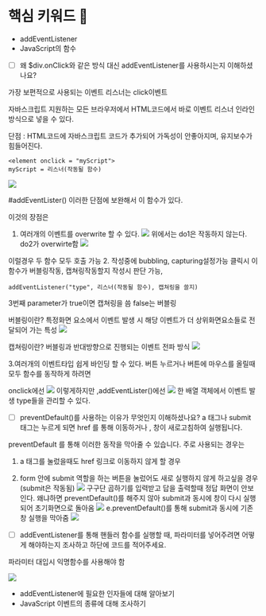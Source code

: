 # 핵심 키워드 🎯

- addEventListener
- JavaScript의 함수


- [ ]  왜 $div.onClick와 같은 방식 대신 addEventListener를 사용하시는지 이해하셨나요?

가장 보편적으로 사용되는 이벤트 리스너는 click이벤트

자바스크립트 지원하는 모든 브라우저에서 HTML코드에서 바로 이벤트 리스너 인라인 방식으로 넣을 수 있다.

단점 : HTML코드에 자바스크립트 코드가 추가되어 가독성이 안좋아지며, 유지보수가 힘들어진다.

```
<element onclick = "myScript">
myScript = 리스너(작동될 함수)
```

![](https://velog.velcdn.com/images/kaulhj/post/77c8aa52-a905-4f68-a189-117296ee51db/image.png)

#addEventLister()
이러한 단점에 보완해서 이 함수가 있다.

이것의 장점은 
1. 여러개의 이벤트를 overwrite 할 수 있다.
![](https://velog.velcdn.com/images/kaulhj/post/f7330ec3-8524-4d13-bbaf-45a98eeaff5e/image.png)
위에서는 do1은 작동하지 않는다. do2가 overwirte함
![](https://velog.velcdn.com/images/kaulhj/post/83b40f8d-0104-40e7-8542-923216297672/image.png)

이럴경우 두 함수 모두 호출 가능
2. 작성중에 bubbling, capturing설정가능
클릭시 이 함수가 버블링작동, 캡쳐링작동할지 작성시 판단 가능, 
```
addEventListener("type", 리스너(작동될 함수), 캡쳐링을 쓸지)
```
3번째 parameter가 true이면 캡쳐링을 씀 false는 버블링

버블링이란?
특정화면 요소에서 이벤트 발생 시 해당 이벤트가 더 상위화면요소들로 전달되어 가는 특성
![](https://velog.velcdn.com/images/kaulhj/post/bbaf22dc-6db4-4c85-9d09-348ac519ae88/image.png)

캡쳐링이란?
버블링과 반대방향으로 진행되는 이벤트 전파 방식
![](https://velog.velcdn.com/images/kaulhj/post/b4f8a970-c0db-418e-9c58-1de558683918/image.png)

3.여러개의 이벤트타입 쉽게 바인딩 할 수 있다.
버튼 누르거나 버튼에 마우스를 올릴때 모두 함수를 동작하게 하려면

onclick에선
![](https://velog.velcdn.com/images/kaulhj/post/6996114a-51a0-48fe-bfe2-7b484cbc8463/image.png)
이렇게하지만 ,addEventLister()에선
![](https://velog.velcdn.com/images/kaulhj/post/346995a1-4412-4498-b3c1-a3f87549d9a2/image.png)
한 배열 객체에서 이벤트 발생 type들을 관리할 수 있다.




- [ ]  preventDefault()를 사용하는 이유가 무엇인지 이해하셨나요?
a 태그나 submit 태그는 누르게 되면 href 를 통해 이동하거나 , 창이 새로고침하여 실행됩니다.

preventDefault 를 통해 이러한 동작을 막아줄 수 있습니다.
주로 사용되는 경우는

1. a 태그를 눌렀을때도 href 링크로 이동하지 않게 할 경우

2. form 안에 submit 역할을 하는 버튼을 눌렀어도 새로 실행하지 않게 하고싶을 경우 (submit은 작동됨)
![](https://velog.velcdn.com/images/kaulhj/post/d66f7cac-55b5-49a9-a4b8-0017de08d0a0/image.png)
구구단 곱하기를 입력받고 답을 출력할때 정답 화면이 안보인다. 왜냐하면 preventDefault()를 해주지 않아 submit과 동시에 창이 다시 실행되어 초기화면으로 돌아옴
![](https://velog.velcdn.com/images/kaulhj/post/ffde0026-fd5a-4a0d-b0ef-feae84c46083/image.png)
e.preventDefault()를 통해 submit과 동시에 기존 창 실행을 막아줌
![](https://velog.velcdn.com/images/kaulhj/post/330050e4-f767-4571-bb0c-47ba78f9f13c/image.png)




- [ ]  addEventListener를 통해 핸들러 함수를 실행할 때, 파라미터를 넣어주려면 어떻게 해야하는지 조사하고 하단에 코드를 적어주세요.

파라미터 대입시 익명함수를 사용해야 함

![](https://velog.velcdn.com/images/kaulhj/post/a044e292-814f-4886-8cb1-18a6326a9bc2/image.png)

    

    

- addEventListener에 필요한 인자들에 대해 알아보기
- JavaScript 이벤트의 종류에 대해 조사하기